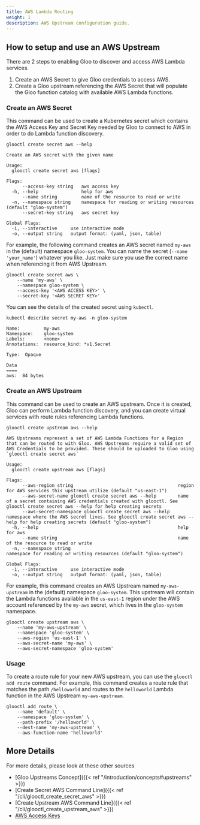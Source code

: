 ```yaml
---
title: AWS Lambda Routing
weight: 1
description: AWS Upstream configuration guide.
---
```


## How to setup and use an AWS Upstream

There are 2 steps to enabling Gloo to discover and access AWS Lambda services.

1. Create an AWS Secret to give Gloo credentials to access AWS.
2. Create a Gloo upstream referencing the AWS Secret that will populate the Gloo function catalog with available
AWS Lambda functions. 

### Create an AWS Secret

This command can be used to create a Kubernetes secret which contains the AWS Access Key and Secret Key needed by Gloo
to connect to AWS in order to do Lambda function discovery.

```noop
glooctl create secret aws --help

Create an AWS secret with the given name

Usage:
  glooctl create secret aws [flags]

Flags:
      --access-key string   aws access key
  -h, --help                help for aws
      --name string         name of the resource to read or write
  -n, --namespace string    namespace for reading or writing resources (default "gloo-system")
      --secret-key string   aws secret key

Global Flags:
  -i, --interactive     use interactive mode
  -o, --output string   output format: (yaml, json, table)
```

For example, the following command creates an AWS secret named `my-aws` in the (default) namespace `gloo-system`.
You can name the secret (`--name 'your_name'`) whatever you like. Just make sure you use the correct name when
referencing it from AWS Upstream.

```shell 
glooctl create secret aws \
    --name 'my-aws' \
    --namespace gloo-system \
    --access-key '<AWS ACCESS KEY>' \
    --secret-key '<AWS SECRET KEY>'
```

You can see the details of the created secret using `kubectl`.

```shell
kubectl describe secret my-aws -n gloo-system
```

```noop
Name:         my-aws
Namespace:    gloo-system
Labels:       <none>
Annotations:  resource_kind: *v1.Secret

Type:  Opaque

Data
====
aws:  84 bytes
```

### Create an AWS Upstream

This command can be used to create an AWS upstream. Once it is created, Gloo can perform Lambda function discovery, and you can create virtual services with route rules referencing Lambda functions.

```noop
glooctl create upstream aws --help

AWS Upstreams represent a set of AWS Lambda Functions for a Region that can be routed to with Gloo. AWS Upstreams require a valid set of AWS Credentials to be provided. These should be uploaded to Gloo using `glooctl create secret aws`

Usage:
  glooctl create upstream aws [flags]

Flags:
      --aws-region string                                       region for AWS services this upstream utilize (default "us-east-1")
      --aws-secret-name glooctl create secret aws --help        name of a secret containing AWS credentials created with glooctl. See glooctl create secret aws --help for help creating secrets
      --aws-secret-namespace glooctl create secret aws --help   namespace where the AWS secret lives. See glooctl create secret aws --help for help creating secrets (default "gloo-system")
  -h, --help                                                    help for aws
      --name string                                             name of the resource to read or write
  -n, --namespace string                                        namespace for reading or writing resources (default "gloo-system")

Global Flags:
  -i, --interactive     use interactive mode
  -o, --output string   output format: (yaml, json, table)
```

For example, this command creates an AWS Upstream named `my-aws-upstream` in the (default) namespace `gloo-system`. This upstream will contain the Lambda functions available in the `us-east-1` region under the AWS account referenced by the `my-aws` secret, which lives in the `gloo-system` namespace. 

```shell
glooctl create upstream aws \
    --name 'my-aws-upstream' \
    --namespace 'gloo-system' \
    --aws-region 'us-east-1' \
    --aws-secret-name 'my-aws' \
    --aws-secret-namespace 'gloo-system'
```

### Usage

To create a route rule for your new AWS upstream, you can use the `glooctl add route` command. For example, this command creates a route rule that matches the path `/helloworld` and routes to the `helloworld` Lambda function in the AWS Upstream `my-aws-upstream`.

```shell
glooctl add route \
    --name 'default' \
    --namespace 'gloo-system' \
    --path-prefix '/helloworld' \
    --dest-name 'my-aws-upstream' \
    --aws-function-name 'helloworld'
```

## More Details

For more details, please look at these other sources

* [Gloo Upstreams Concept]({{< ref "/introduction/concepts#upstreams" >}})
* [Create Secret AWS Command Line]({{< ref "/cli/glooctl_create_secret_aws" >}})
* [Create Upstream AWS Command Line]({{< ref "/cli/glooctl_create_upstream_aws" >}})
* [AWS Access Keys](https://docs.aws.amazon.com/general/latest/gr/aws-sec-cred-types.html#access-keys-and-secret-access-keys) 
